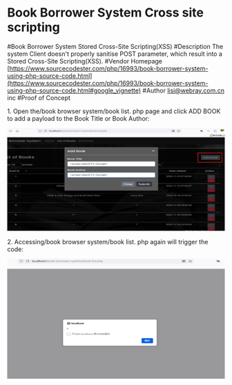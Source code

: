# Book Borrower System Cross site scripting
#Book Borrower System Stored Cross-Site Scripting(XSS)
#Description
The system Client doesn't properly sanitise POST parameter, which result into a Stored Cross-Site Scripting(XSS).
#Vendor Homepage
[https://www.sourcecodester.com/php/16993/book-borrower-system-using-php-source-code.html](https://www.sourcecodester.com/php/16993/book-borrower-system-using-php-source-code.html#google_vignette)
#Author
lisi@webray.com.cn inc
#Proof of Concept

1\. Open the/book browser system/book list. php page and click ADD BOOK to add a payload to the Book Title or Book Author:

![image](images/LcXQdAiYJs5dQ2rSdCegOda063GLcXvi8PyNI7KvYGo.png)

2\. Accessing/book browser system/book list. php again will trigger the code:

![image](images/rxD1_hhZnd99HceDhWGAqR50nG3GqyYYGpSjmFzy4yk.png)



